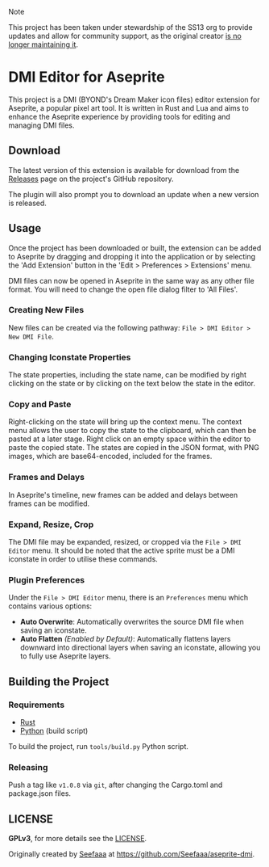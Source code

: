 > [!NOTE]
> This project has been taken under stewardship of the SS13 org to provide updates and allow for community support, as the original creator [is no longer maintaining it](https://github.com/Seefaaa/aseprite-dmi).

# DMI Editor for Aseprite

This project is a DMI (BYOND's Dream Maker icon files) editor extension for Aseprite, a popular pixel art tool. It is written in Rust and Lua and aims to enhance the Aseprite experience by providing tools for editing and managing DMI files.

## Download

The latest version of this extension is available for download from the [Releases](https://github.com/spacestation13/aseprite-dmi/releases) page on the project's GitHub repository.

The plugin will also prompt you to download an update when a new version is released.

## Usage

Once the project has been downloaded or built, the extension can be added to Aseprite by dragging and dropping it into the application or by selecting the 'Add Extension' button in the 'Edit > Preferences > Extensions' menu.

DMI files can now be opened in Aseprite in the same way as any other file format. You will need to change the open file dialog filter to 'All Files'.

### Creating New Files

New files can be created via the following pathway: `File > DMI Editor > New DMI File`.

### Changing Iconstate Properties

The state properties, including the state name, can be modified by right clicking on the state or by clicking on the text below the state in the editor.

### Copy and Paste

Right-clicking on the state will bring up the context menu. The context menu allows the user to copy the state to the clipboard, which can then be pasted at a later stage. Right click on an empty space within the editor to paste the copied state. The states are copied in the JSON format, with PNG images, which are base64-encoded, included for the frames.

### Frames and Delays

In Aseprite's timeline, new frames can be added and delays between frames can be modified.

### Expand, Resize, Crop

The DMI file may be expanded, resized, or cropped via the `File > DMI Editor` menu. It should be noted that the active sprite must be a DMI iconstate in order to utilise these commands.

### Plugin Preferences
Under the `File > DMI Editor` menu, there is an `Preferences` menu which contains various options:

- **Auto Overwrite**: Automatically overwrites the source DMI file when saving an iconstate.
- **Auto Flatten** *(Enabled by Default)*: Automatically flattens layers downward into directional layers when saving an iconstate, allowing you to fully use Aseprite layers.

## Building the Project

### Requirements

- [Rust](https://www.rust-lang.org/)
- [Python](https://www.python.org/) (build script)

To build the project, run `tools/build.py` Python script.

### Releasing

Push a tag like `v1.0.8` via `git`, after changing the Cargo.toml and package.json files.

## LICENSE

**GPLv3**, for more details see the [LICENSE](./LICENSE).

Originally created by [Seefaaa](https://github.com/Seefaaa) at https://github.com/Seefaaa/aseprite-dmi.
